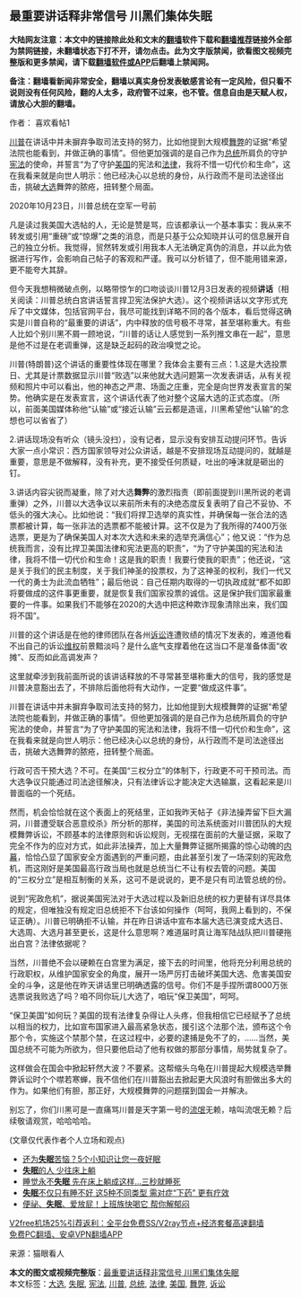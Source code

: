  <h2>最重要讲话释非常信号 川黑们集体失眠</h2> <p class="notice"><b>大陆网友注意：本文中的链接除此处和文末的<a href="https://github.com/bannedbook/fanqiang" >翻墙</a>软件下载和<a href="https://github.com/killgcd/justmysocks/blob/master/README.md">翻墙推荐</a>链接外全部为禁网链接，未翻墙状态下打不开，请勿点击。此为文字版禁闻，欲看图文视频完整版和更多禁闻，请下载<a href="https://github.com/bannedbook/fanqiang">翻墙软件或APP</a>后翻墙上禁闻网。</p><p>备注：翻墙看新闻非常安全，翻墙以真实身份发表敏感言论有一定风险，但只看不说则没有任何风险，翻的人太多，政府管不过来，也不管。信息自由是天赋人权，请放心大胆的翻墙。</b></p>  <div class="entry"> <p>作者： 喜欢看帖1</p> <p id="summary"><a href="https://www.bannedbook.org/bnews/tag/%e5%b7%9d%e6%99%ae/" class="st_tag internal_tag" rel="tag" title="标签 川普 下的日志">川普</a>在讲话中并未摒弃争取司法支持的努力，比如他提到大规模<a href="https://www.bannedbook.org/bnews/tag/%E8%88%9E%E5%BC%8A/" class="st_tag internal_tag" rel="tag" title="标签 舞弊 下的日志">舞弊</a>的证据“希望法院也能看到，并做正确的事情”。但他更加强调的是自己作为<a href="https://www.bannedbook.org/bnews/tag/%e6%80%bb%e7%bb%9f/" class="st_tag internal_tag" rel="tag" title="标签 总统 下的日志">总统</a>所肩负的守护<a href="https://www.bannedbook.org/bnews/tag/%e5%ae%aa%e6%b3%95/" class="st_tag internal_tag" rel="tag" title="标签 宪法 下的日志">宪法</a>的使命，并誓言“为了守护<a href="https://www.bannedbook.org/bnews/tag/%e7%be%8e%e5%9b%bd/" class="st_tag internal_tag" rel="tag" title="标签 美国 下的日志">美国</a>的宪法和<a href="https://www.bannedbook.org/bnews/tag/%e6%b3%95%e5%be%8b/" class="st_tag internal_tag" rel="tag" title="标签 法律 下的日志">法律</a>，我将不惜一切代价和生命”，这在我看来就是向世人明示：他已经决心以总统的身份，从行政而不是司法途径出击，挑破<a href="https://www.bannedbook.org/bnews/tag/%e5%a4%a7%e9%80%89/" class="st_tag internal_tag" rel="tag" title="标签 大选 下的日志">大选</a>舞弊的脓疮，扭转整个局面。</p> <p id="conimg">2020年10月23日，川普总统在空军一号前</p> <p>凡是读过我美国大选帖的人，无论是赞是骂，应该都承认一个基本事实：我从来不转发或引用“重磅”或“惊爆”之类的消息，而是只基于公众知晓并认可的信息展开自己的独立分析。我觉得，贸然转发或引用我本人无法确定真伪的消息，并以此为依据进行写作，会影响自己帖子的客观和严谨。我可以分析错了，但不能用错来源，更不能夸大其辞。</p> <p>但今天我想稍微破点例，以略带惊乍的口吻谈谈川普12月3日发表的视频<strong>讲话</strong>（相关阅读：川普总统白宫讲话誓言捍卫宪法保护大选）。这个视频讲话以文字形式充斥了中文媒体，包括官网平台，我尽可能找到详略不同的各个版本，看后觉得这确实是川普自称的“最重要的讲话”，内中释放的信号极不寻常，甚至堪称重大。有些人比如个别川黑不屑一顾地说，“川普的话让人感觉到一系列推文串在一起”，意思是他不过是在老调重弹，这是缺乏起码的政治嗅觉之论。</p>  <p>川普(特朗普)这个讲话的重要性体现在哪里？我体会主要有三点：1.这是大选投票日、尤其是计票数据显示川普“败选”以来他就大选问题第一次发表讲话，从有关视频和照片中可以看出，他的神态之严肃、场面之庄重，完全是向世界发表宣言的架势。他确实是在发表宣言，这个讲话代表了他对整个这届大选的正式态度。（所以，前面美国媒体称他“认输”或“接近认输”云云都是造谣，川黑希望他“认输”的念想也可以省省了）</p> <p>2.讲话现场没有听众（镜头没扫），没有记者，显示没有安排互动提问环节。告诉大家一点小常识：西方国家领导对公众讲话，越是不安排现场互动提问的，就越是重要，意思是不做解释，没有补充，更不接受任何质疑，吐出的唾沫就是砸出的钉。</p> <p>3.讲话内容尖锐而凝重，除了对大选<strong>舞弊</strong>的激烈指责（即前面提到川黑所说的老调重弹）之外，川普以大选争议以来前所未有的决绝态度反复表明了自己不妥协、不低头的强大决心。比如他说：“我们将捍卫选举的真实性，并确保每一张合法的选票都被计算，每一张非法的选票都不能被计算。这不仅是为了我所得的7400万张选票，更是为了确保美国人对本次大选和未来的选举充满信心”；他又说：“作为总统我而言，没有比捍卫美国法律和宪法更高的职责”，“为了守护美国的宪法和法律，我将不惜一切代价和生命！这是我的职责！我要行使我的职责”；他还说，“这是关于我们的民主制度，关于我们神圣的投票权，为了这神圣的权利，我们一代又一代的勇士为此流血牺牲”；最后他说：自己任期内取得的一切执政成就“都不如即将要做成的这件事更重要，就是恢复我们国家投票的诚信。这是保护我们国家最重要的一件事。如果我们不能够在2020的大选中把这种欺诈现象清除出来，我们国将不国”。</p> <p>川普的这个讲话是在他的律师团队在各州<a href="https://www.bannedbook.org/bnews/tag/%E8%AF%89%E8%AE%BC/" class="st_tag internal_tag" rel="tag" title="标签 诉讼 下的日志">诉讼</a>连遭败绩的情况下发表的，难道他看不出自己的诉讼<span class='wp_keywordlink_affiliate'><a href="https://www.bannedbook.org/bnews/weiquan/" title="维权" target="_blank">维权</a></span>前景黯淡吗？是什么底气支撑着他在这当口不是准备体面“收摊”、反而如此高调发声？</p> <p>这里就牵涉到我前面所说的该讲话释放的不寻常甚至堪称重大的信号，我的感觉是川普决意豁出去了，不排除后面他将有大动作，一定要“做成这件事”。</p>  <p>川普在讲话中并未摒弃争取司法支持的努力，比如他提到大规模舞弊的证据“希望法院也能看到，并做正确的事情”。但他更加强调的是自己作为总统所肩负的守护宪法的使命，并誓言“为了守护美国的宪法和法律，我将不惜一切代价和生命”，这在我看来就是向世人明示：他已经决心以总统的身份，从行政而不是司法途径出击，挑破大选舞弊的脓疮，扭转整个局面。</p> <p>行政可否干预大选？不可。在美国“三权分立”的体制下，行政更不可干预司法。而大选争议只能通过司法途径解决，只有法律诉讼才能决定大选输赢，这看起来是川普面临的一个死结。</p> <p>然而，机会恰恰就在这个表面上的死结里，正如我昨天帖子《非法操弄留下巨大漏洞，川普遭受联合恶意绞杀》所分析的那样，美国的司法系统面对川普团队的大规模舞弊诉讼，不顾基本的法律原则和诉讼规则，无视摆在面前的大量证据，采取了完全不作为的应对方式，如此非法操弄，加上大量舞弊证据所揭露的惊心动魄的<span class='wp_keywordlink_affiliate'><a href="https://www.bannedbook.org/bnews/ccpdope/" title="中共高层内幕" target="_blank">内幕</a></span>，恰恰凸显了国家安全方面遇到的严重问题，由此甚至引发了一场深刻的宪政危机，而这刚好是美国最高行政当局也就是总统当仁不让有权去管的问题。美国的“三权分立”是相互制衡的关系，这可不是说说的，更不是只有司法管总统的份。</p> <p>说到“宪政危机”，据说美国宪法对于大选过程以及新旧总统的权力更替有详尽具体的规定，但唯独没有规定旧总统拒不下台该如何操作（呵呵，我网上看到的，不保证正确）。川普已明确拒不认输，并在昨日讲话中宣布本届大选已演变成大选日、大选周、大选月甚至更长，这是什么意思啊？难道届时真让海军陆战队把川普硬拖出白宫？法律依据呢？</p> <p>当然，川普绝不会以硬赖在白宫里为满足，接下去的时间里，他将充分利用总统的行政职权，从维护国家安全的角度，展开一场严厉打击破坏美国大选、危害美国安全的斗争，这是他在昨天讲话里已明确透露的信号。你们不是手捏所谓8000万张选票说我败选了吗？咱不同你玩儿大选了，咱玩“保卫美国”，呵呵。</p>  <p>“保卫美国”如何玩？美国的现有法律复杂得让人头疼，但我相信它已经赋予了总统以相当的权力，比如宣布国家进入最高紧急状态，援引这个法那个法，颁布这个令那个令，实施这个禁那个禁，在这过程中，必要的逮捕是免不了的，……当然，美国总统不可能为所欲为，但只要他启动了他有权做的那部分事情，局势就复杂了。</p> <p>这样做会在国会中掀起轩然大波？不要紧。这帮缩头乌龟在川普提起大规模选举舞弊诉讼时个个噤若寒蝉，我不信他们在川普豁出去掀起更大风浪时有胆做出多大的作为。如果他们有胆，那正好，大规模舞弊的问题摆到国会一并解决。</p> <p>别忘了，你们川黑可是一直痛骂川普是天字第一号的<span class='wp_keywordlink'><a href="https://www.bannedbook.org/forum11/topic282.html" title="禁片：评中国共产党的流氓本性" target="_blank">流氓</a></span>无赖，啥叫流氓无赖？后续敬请观赏，哈哈哈哈。</p> <p>(文章仅代表作者个人立场和观点)</p> <ul class='op-related-articles' title='相关阅读'> <li><a href='https://www.bannedbook.org/bnews/comments/20201124/1436255.html' target='_blank'>还为<b>失眠</b>苦恼？5个小知识让您一夜好眠</a></li> <li><a href='https://www.bannedbook.org/bnews/health/20201121/1434604.html' target='_blank'><b>失眠</b>的人 少往床上躺</a></li> <li><a href='https://www.bannedbook.org/bnews/health/20201103/1424768.html' target='_blank'>睡觉永不<b>失眠</b> 先在床上躺成这样…三秒就睡死</a></li> <li><a href='https://www.bannedbook.org/bnews/health/20201031/1423212.html' target='_blank'><b>失眠</b>不仅只有睡不好 这5种不同类型 需对症“下药” 更有疗效</a></li> <li><a href='https://www.bannedbook.org/bnews/health/20201018/1415988.html' target='_blank'>便祕、<b>失眠</b>、爱放屁！上班族快喝它 帮你解郁闷</a></li> </ul> <p class="texttj"> <a href="https://www.bannedbook.org/forum23/topic22702.html" target="_blank">V2free机场25%引荐返利：全平台免费SS/V2ray节点+经济套餐高速翻墙</a><br/> <a href="https://github.com/bannedbook/fanqiang/wiki/%E7%A6%81%E9%97%BB%E7%BD%91%E5%AE%89%E5%8D%93%E7%BF%BB%E5%A2%99%E6%96%B0%E9%97%BBAPP" target="_blank">免费PC翻墙、安卓VPN翻墙APP</a></p><p> 来源：猫眼看人 </p> <a name='sharetosocial'></a>       <div><b>本文的图文或视频完整版</b>：<a href='https://www.bannedbook.org/bnews/comments/20201207/1443443.html'>最重要讲话释非常信号 川黑们集体失眠</a></div>  </div><!--END ENTRY--> <div class="postfooter"> <div>本文标签：<a href="https://www.bannedbook.org/bnews/tag/%e5%a4%a7%e9%80%89/" rel="tag">大选</a>, <a href="https://www.bannedbook.org/bnews/tag/%e5%a4%b1%e7%9c%a0/" rel="tag">失眠</a>, <a href="https://www.bannedbook.org/bnews/tag/%e5%ae%aa%e6%b3%95/" rel="tag">宪法</a>, <a href="https://www.bannedbook.org/bnews/tag/%e5%b7%9d%e6%99%ae/" rel="tag">川普</a>, <a href="https://www.bannedbook.org/bnews/tag/%e6%80%bb%e7%bb%9f/" rel="tag">总统</a>, <a href="https://www.bannedbook.org/bnews/tag/%e6%b3%95%e5%be%8b/" rel="tag">法律</a>, <a href="https://www.bannedbook.org/bnews/tag/%e7%be%8e%e5%9b%bd/" rel="tag">美国</a>, <a href="https://www.bannedbook.org/bnews/tag/%E8%88%9E%E5%BC%8A/" rel="tag">舞弊</a>, <a href="https://www.bannedbook.org/bnews/tag/%E8%AF%89%E8%AE%BC/" rel="tag">诉讼</a></div>  </div><!--END POSTFOOTER--> 